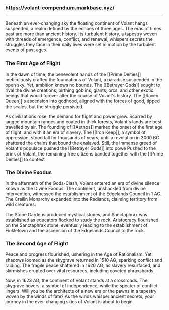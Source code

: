 ### https://volant-compendium.markbase.xyz/
---
Beneath an ever-changing sky the floating continent of Volant hangs suspended, a realm defined by the echoes of three ages. The eras of times past are more than ancient history. Its turbulent history, a tapestry woven with threads of emergence, conflict, and renewal, whispers secrets the struggles they face in their daily lives were set in motion by the turbulent events of past ages. 

### The First Age of Flight 
In the dawn of time, the benevolent hands of the [[Prime Deities]] meticulously crafted the foundations of Volant, a paradise suspended in the open sky. Yet, ambition knows no bounds. The [[Betrayer Gods]] sought to rival the divine creations, birthing goblins, giants, orcs, and other exotic beings that would forever alter the course of Volant's history. The [[Raven Queen]]'s ascension into godhood, aligned with the forces of good, tipped the scales, but the struggle persisted.

As civilizations rose, the demand for flight and power grew. Scarred by jagged mountain ranges and coated in thick forests, Volant's lands are best travelled by air. The founding of [[Aethos]] marked the onset of the first age of flight, and with it an era of slavery. The [[Iron Keep]], a symbol of oppression, stood tall for thousands of years, until a revolution in 3000 BG shattered the chains that bound the enslaved. Still, the immense greed of Volant's populace pushed the [[Betrayer Gods]]
into powe
Pushed to the brink of Volant, the remaining free citizens banded together with the [[Prime Deities]] to contest 
### The Divine Exodus

In the aftermath of the Gods-Clash, Volant entered an era of divine silence known as the Divine Exodus. The continent, unshackled from divine intervention, witnessed the establishment of the Edgelands Council in 1 AG. The Crailin Monarchy expanded into the Redlands, claiming territory from wild creatures.

The Stone Gardens produced mystical stones, and Sanctaphrax was established as educators flocked to study the rock. Aristocracy flourished on the Sanctaphrax stone, eventually leading to the establishment of Finkletown and the ascension of the Edgelands Council to the rock.

### The Second Age of Flight
Peace and progress flourished, ushering in the Age of Rationalism. Yet, shadows loomed as the skygrave returned in 1510 AG, sparking conflict and raiding. The fragile peace shattered in 1620 AG, as slavery resurfaced, and skirmishes erupted over vital resources, including coveted phraxshards.

Now, in 1623 AG, the continent of Volant stands at a crossroads. The skygrave hovers, a symbol of independence, while the specter of conflict lingers. Will you be the architects of a new era or the pawns in a tapestry woven by the winds of fate? As the winds whisper ancient secrets, your journey in the ever-changing skies of Volant is about to begin.


